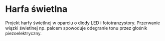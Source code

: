 # Harfa świetlna
Projekt harfy świetlnej w oparciu o diody LED i fototranzystory.
Przerwanie wiązki świetlnej np. palcem spowoduje odegranie tonu przez głośnik piezoelektryczny.
